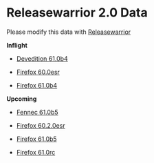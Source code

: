 

Releasewarrior 2.0 Data
=======================

Please modify this data with [Releasewarrior](https://github.com/mozilla-releng/releasewarrior-2.0)

**Inflight**

* [Devedition 61.0b4](/inflight/devedition/devedition-devedition-61.0b4.md)

* [Firefox 60.0esr](/inflight/firefox/firefox-esr60-60.0esr.md)

* [Firefox 61.0b4](/inflight/firefox/firefox-beta-61.0b4.md)

**Upcoming**

* [Fennec 61.0b5](/upcoming/fennec/fennec-beta-61.0b5.md)

* [Firefox 60.2.0esr](/upcoming/firefox/firefox-esr60-60.2.0esr.md)

* [Firefox 61.0b5](/upcoming/firefox/firefox-beta-61.0b5.md)

* [Firefox 61.0rc](/upcoming/firefox/firefox-release-rc-61.0rc.md)

